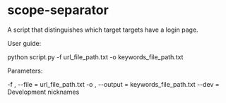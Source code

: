 # scope-separator
A script that distinguishes which target targets have a login page.


User guide:

python script.py -f url_file_path.txt -o keywords_file_path.txt



Parameters:

-f , --file = url_file_path.txt
-o , --output = keywords_file_path.txt
--dev = Development nicknames

